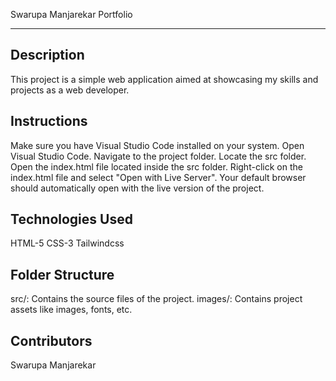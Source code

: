 Swarupa Manjarekar Portfolio
**********************************************************************************************

Description
----------------------------------------------------------------------------------------------
This project is a simple web application aimed at showcasing my skills and projects as a web developer. 

Instructions
----------------------------------------------------------------------------------------------
Make sure you have Visual Studio Code installed on your system.
Open Visual Studio Code.
Navigate to the project folder.
Locate the src folder.
Open the index.html file located inside the src folder.
Right-click on the index.html file and select "Open with Live Server".
Your default browser should automatically open with the live version of the project.

Technologies Used
----------------------------------------------------------------------------------------------
HTML-5
CSS-3
Tailwindcss

Folder Structure
----------------------------------------------------------------------------------------------
src/: Contains the source files of the project.
images/: Contains project assets like images, fonts, etc.

Contributors
---------------------------------------------------------------------------------------------
Swarupa Manjarekar